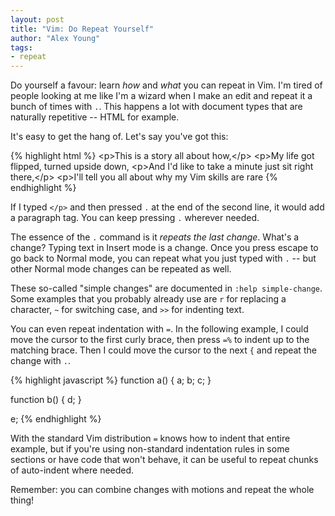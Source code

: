 ```yaml
---
layout: post
title: "Vim: Do Repeat Yourself"
author: "Alex Young"
tags: 
- repeat
---
```


Do yourself a favour: learn _how_ and _what_ you can repeat in Vim.  I'm tired of people looking at me like I'm a wizard when I make an edit and repeat it a bunch of times with `.`.  This happens a lot with document types that are naturally repetitive -- HTML for example.

It's easy to get the hang of.  Let's say you've got this:

{% highlight html %}
&lt;p&gt;This is a story all about how,&lt;/p&gt;
&lt;p&gt;My life got flipped, turned upside down,
&lt;p&gt;And I'd like to take a minute just sit right there,&lt;/p&gt;
&lt;p&gt;I'll tell you all about why my Vim skills are rare
{% endhighlight %}

If I typed `</p>` and then pressed `.` at the end of the second line, it would add a paragraph tag.  You can keep pressing `.` wherever needed.

The essence of the `.` command is it _repeats the last change_.  What's a change?  Typing text in Insert mode is a change.  Once you press escape to go back to Normal mode, you can repeat what you just typed with `.` -- but other Normal mode changes can be repeated as well.

These so-called "simple changes" are documented in `:help simple-change`.  Some examples that you probably already use are `r` for replacing a character, `~` for switching case, and `>>` for indenting text.

You can even repeat indentation with `=`.  In the following example, I could move the cursor to the first curly brace, then press `=%` to indent up to the matching brace.  Then I could move the cursor to the next `{` and repeat the change with `.`.

{% highlight javascript %}
function a() {
a;
b;
c;
}

function b() {
d;
}

e;
{% endhighlight %}

With the standard Vim distribution `=` knows how to indent that entire example, but if you're using non-standard indentation rules in some sections or have code that won't behave, it can be useful to repeat chunks of auto-indent where needed.

Remember: you can combine changes with motions and repeat the whole thing!
